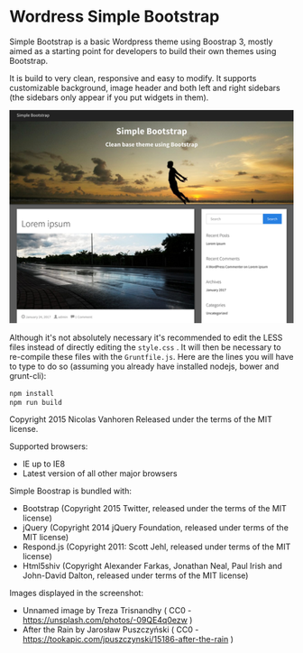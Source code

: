 # Wordress Simple Bootstrap

Simple Bootstrap is a basic Wordpress theme using Boostrap 3, mostly aimed as a starting point for developers to build their own themes using Bootstrap.

It is build to very clean, responsive and easy to modify. It supports customizable background, image header and both left and right sidebars (the sidebars only appear if you put widgets in them).

![screenshot](./screenshot.png)

Although it's not absolutely necessary it's recommended to edit the LESS files instead of directly editing the `style.css` . It will then be necessary to re-compile these files with the `Gruntfile.js`. Here are the lines you will have to type to do so (assuming you already have installed nodejs, bower and grunt-cli):

```
npm install
npm run build
```

Copyright 2015 Nicolas Vanhoren
Released under the terms of the MIT license.

Supported browsers:

- IE up to IE8
- Latest version of all other major browsers

Simple Boostrap is bundled with:

- Bootstrap (Copyright 2015 Twitter, released under the terms of the MIT license)
- jQuery (Copyright 2014 jQuery Foundation, released under terms of the MIT license)
- Respond.js (Copyright 2011: Scott Jehl, released under terms of the MIT license)
- Html5shiv (Copyright Alexander Farkas, Jonathan Neal, Paul Irish and John-David Dalton, released under terms of the MIT license)

Images displayed in the screenshot:

- Unnamed image by Treza Trisnandhy ( CC0 - https://unsplash.com/photos/-09QE4q0ezw )
- After the Rain by Jarosław Puszczyński ( CC0 - https://tookapic.com/jpuszczynski/15186-after-the-rain )
